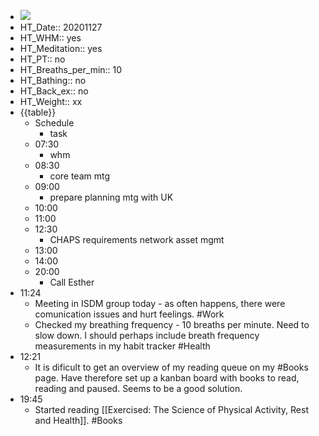 - ![](https://firebasestorage.googleapis.com/v0/b/firescript-577a2.appspot.com/o/imgs%2Fapp%2FDavidsroam%2FnQveRaDs_C.png?alt=media&token=eb054870-ee77-4d7c-81ef-bcf3e24507cf)
- HT_Date:: 20201127
- HT_WHM:: yes
- HT_Meditation:: yes
- HT_PT:: no 
- HT_Breaths_per_min:: 10
- HT_Bathing:: no 
- HT_Back_ex:: no
- HT_Weight:: xx
- {{table}} 
    - Schedule 
        - task
    - 07:30
        - whm
    - 08:30
        - core team mtg
    - 09:00
        - prepare planning mtg with UK 
    - 10:00 
    - 11:00 
    - 12:30
        - CHAPS requirements network asset mgmt
    - 13:00
    - 14:00 
    - 20:00
        - Call Esther
- 11:24
    - Meeting in ISDM group today - as often happens, there were comunication issues and hurt feelings. #Work
    - Checked my breathing frequency - 10 breaths per minute. Need to slow down. I should perhaps include breath frequency measurements in my habit tracker #Health
- 12:21
    - It is dificult to get an overview of my reading queue on my #Books page. Have therefore set up a kanban board with books to read, reading and paused. Seems to be a good solution.
- 19:45
    - Started reading [[Exercised: The Science of Physical Activity, Rest and Health]]. #Books
